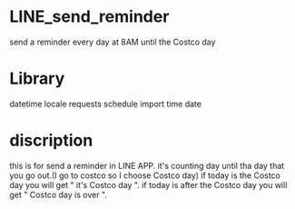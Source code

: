 # LINE_send_reminder

send a reminder every day at 8AM until the Costco day

# Library

datetime
locale requests schedule import time date

# discription
this is for send a reminder in LINE APP. 
it's counting day until tha day that you go out.(I go to costco so I choose Costco day) 
if today is the Costco day you will get " it's Costco day ". if today is after the Costco day you will get " Costco day is over ".
